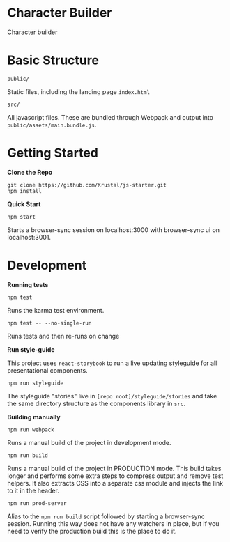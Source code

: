 # Character Builder

Character builder

# Basic Structure

`public/`

Static files, including the landing page `index.html`

`src/`

All javascript files. These are bundled through Webpack and output into `public/assets/main.bundle.js`.

# Getting Started

**Clone the Repo**

```
git clone https://github.com/Krustal/js-starter.git
npm install
```

**Quick Start**

```
npm start
```

Starts a browser-sync session on localhost:3000 with browser-sync ui on
localhost:3001.

# Development

**Running tests**

```
npm test
```

Runs the karma test environment.

```
npm test -- --no-single-run
```

Runs tests and then re-runs on change

**Run style-guide**

This project uses `react-storybook` to run a live updating styleguide for all
presentational components.

```
npm run styleguide
```

The styleguide "stories" live in `[repo root]/styleguide/stories` and take the
same directory structure as the components library in `src`.

**Building manually**

```
npm run webpack
```

Runs a manual build of the project in development mode.

```
npm run build
```

Runs a manual build of the project in PRODUCTION mode. This build takes longer
and performs some extra steps to compress output and remove test helpers. It
also extracts CSS into a separate css module and injects the link to it in the
header.

```
npm run prod-server
```

Alias to the `npm run build` script followed by starting a browser-sync session.
Running this way does not have any watchers in place, but if you need to verify
the production build this is the place to do it.
